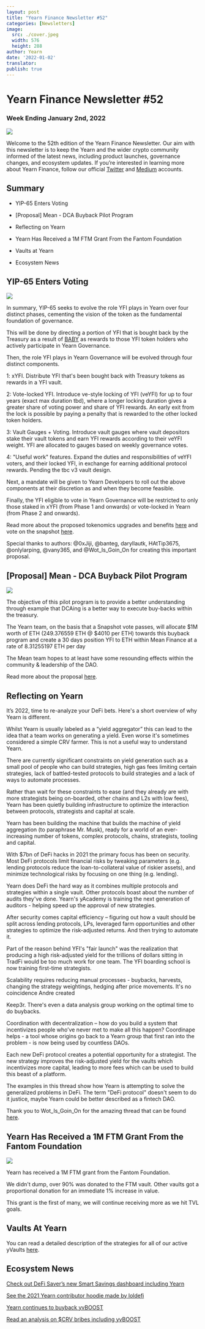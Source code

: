 ```yaml
---
layout: post
title: "Yearn Finance Newsletter #52"
categories: [Newsletters]
image:
  src: ./cover.jpeg
  width: 576
  height: 288
author: Yearn
date: '2022-01-02'
translator:
publish: true
---
```


# Yearn Finance Newsletter #52

### Week Ending January 2nd, 2022

![](/_posts/_newsletters/Yearn-Finance-Newsletter-52/image1.jpg)

Welcome to the 52th edition of the Yearn Finance Newsletter. Our aim with this newsletter is to keep the Yearn and the wider crypto community informed of the latest news, including product launches, governance changes, and ecosystem updates. If you’re interested in learning more about Yearn Finance, follow our official [Twitter](https://twitter.com/iearnfinance) and [Medium](https://medium.com/iearn) accounts.

## Summary

- YIP-65 Enters Voting

- [Proposal] Mean - DCA Buyback Pilot Program

- Reflecting on Yearn

- Yearn Has Received a 1M FTM Grant From the Fantom Foundation

- Vaults at Yearn

- Ecosystem News

## YIP-65 Enters Voting

![](/_posts/_newsletters/Yearn-Finance-Newsletter-52/image2.jpg)

In summary, YIP-65 seeks to evolve the role YFI plays in Yearn over four distinct phases, cementing the vision of the token as the fundamental foundation of governance.

This will be done by directing a portion of YFI that is bought back by the Treasury as a result of [BABY](https://yips.yearn.finance/YIPS/yip-56) as rewards to those YFI token holders who actively participate in Yearn Governance.

Then, the role YFI plays in Yearn Governance will be evolved through four distinct components.

1: xYFI. Distribute YFI that's been bought back with Treasury tokens as rewards in a YFI vault.

2: Vote-locked YFI. Introduce ve-style locking of YFI (veYFI) for up to four years (exact max duration tbd), where a longer locking duration gives a greater share of voting power and share of YFI rewards. An early exit from the lock is possible by paying a penalty that is rewarded to the other locked token holders.

3: Vault Gauges + Voting. Introduce vault gauges where vault depositors stake their vault tokens and earn YFI rewards according to their veYFI weight. YFI are allocated to gauges based on weekly governance votes.

4: "Useful work" features. Expand the duties and responsibilities of veYFI voters, and their locked YFI, in exchange for earning additional protocol rewards. Pending the tbc v3 vault design.

Next, a mandate will be given to Yearn Developers to roll out the above components at their discretion as and when they become feasible.

Finally, the YFI eligible to vote in Yearn Governance will be restricted to only those staked in xYFI (from Phase 1 and onwards) or vote-locked in Yearn (from Phase 2 and onwards).

Read more about the proposed tokenomics upgrades and benefits [here](https://gov.yearn.finance/t/yip-65-evolving-yfi-tokenomics/11994) and vote on the snapshot [here](https://snapshot.org/#/ybaby.eth/proposal/0x8f7417fa5565d9f46e16618503e8808c36d51b2a9e8217a68c632d7c090d69d9).

Special thanks to authors: @0xJiji, @banteg, daryllautk, HAtTip3675, @onlylarping, @vany365, and @Wot_Is_Goin_On for creating this important proposal.

## [Proposal] Mean - DCA Buyback Pilot Program

![](/_posts/_newsletters/Yearn-Finance-Newsletter-52/image3.jpg)

The objective of this pilot program is to provide a better understanding through example that DCAing is a better way to execute buy-backs within the treasury.

The Yearn team, on the basis that a Snapshot vote passes, will allocate $1M worth of ETH (249.376559 ETH @ $4010 per ETH) towards this buyback program and create a 30 days position YFI to ETH within Mean Finance at a rate of 8.31255197 ETH per day

The Mean team hopes to at least have some resounding effects within the community & leadership of the DAO.

Read more about the proposal [here](https://gov.yearn.finance/t/proposal-mean-dca-buyback-pilot-program/12065).

## Reflecting on Yearn

It’s 2022, time to re-analyze your DeFi bets. Here's a short overview of why Yearn is different.

Whilst Yearn is usually labeled as a “yield aggregator” this can lead to the idea that a team works on generating a yield. Even worse it's sometimes considered a simple CRV farmer. This is not a useful way to understand Yearn.

There are currently significant constraints on yield generation such as a small pool of people who can build strategies, high gas fees limiting certain strategies, lack of battled-tested protocols to build strategies and a lack of ways to automate processes.

Rather than wait for these constraints to ease (and they already are with more strategists being on-boarded, other chains and L2s with low fees), Yearn has been quietly building infrastructure to optimize the interaction between protocols, strategists and capital at scale.

Yearn has been building the machine that builds the machine of yield aggregation (to paraphrase Mr. Musk), ready for a world of an ever-increasing number of tokens, complex protocols, chains, strategists, tooling and capital.

With $7bn of DeFi hacks in 2021 the primary focus has been on security. Most DeFi protocols limit financial risks by tweaking parameters (e.g. lending protocols reduce the loan-to-collateral value of riskier assets), and minimize technological risks by focusing on one thing (e.g. lending).

Yearn does DeFi the hard way as it combines multiple protocols and strategies within a single vault. Other protocols boast about the number of audits they've done. Yearn's yAcademy is training the next generation of auditors - helping speed up the approval of new strategies.

After security comes capital efficiency – figuring out how a vault should be split across lending protocols, LPs, leveraged farm opportunities and other strategies to optimize the risk-adjusted returns. And then trying to automate it.

Part of the reason behind YFI's "fair launch" was the realization that producing a high risk-adjusted yield for the trillions of dollars sitting in TradFi would be too much work for one team. The YFI boarding school is now training first-time strategists.

Scalability requires reducing manual processes - buybacks, harvests, changing the strategy weightings, hedging after price movements. It's no coincidence Andre created

Keep3r. There's even a data analysis group working on the optimal time to do buybacks.

Coordination with decentralization – how do you build a system that incentivizes people who’ve never met to make all this happen? Coordinape helps - a tool whose origins go back to a Yearn group that first ran into the problem - is now being used by countless DAOs.

Each new DeFi protocol creates a potential opportunity for a strategist. The new strategy improves the risk-adjusted yield for the vaults which incentivizes more capital, leading to more fees which can be used to build this beast of a platform.

The examples in this thread show how Yearn is attempting to solve the generalized problems in DeFi. The term "DeFi protocol" doesn't seem to do it justice, maybe Yearn could be better described as a fintech DAO.

Thank you to Wot_Is_Goin_On for the amazing thread that can be found [here](https://twitter.com/Wot_Is_Goin_On/status/1477277152336916484).

## Yearn Has Received a 1M FTM Grant From the Fantom Foundation

![](/_posts/_newsletters/Yearn-Finance-Newsletter-52/image4.jpg)

Yearn has received a 1M FTM grant from the Fantom Foundation.

We didn't dump, over 90% was donated to the FTM vault. Other vaults got a proportional donation for an immediate 1% increase in value.

This grant is the first of many, we will continue receiving more as we hit TVL goals.

## Vaults At Yearn

You can read a detailed description of the strategies for all of our active yVaults [here](https://medium.com/yearn-state-of-the-vaults/the-vaults-at-yearn-9237905ffed3).

## Ecosystem News

[Check out DeFi Saver’s new Smart Savings dashboard including Yearn](https://twitter.com/DeFiSaver/status/1476614075815809028?s=20)

[See the 2021 Yearn contributor hoodie made by loldefi](https://twitter.com/loldefi/status/1477062572595884032)

[Yearn continues to buyback yvBOOST](https://twitter.com/wavey0x/status/1474946151006842884)

[Read an analysis on $CRV bribes including yvBOOST](https://twitter.com/0xSEM/status/1475284063204388867)

